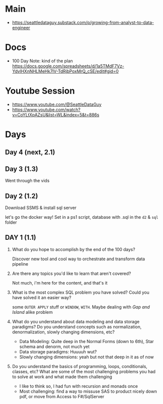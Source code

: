 # Main
  - https://seattledataguy.substack.com/p/growing-from-analyst-to-data-engineer
# Docs
  - 100 Day Note: kind of the plan
    https://docs.google.com/spreadsheets/d/1a5TMdF7Vz-YdvlHXnNHLMeHk7lV-TdRjbPoxMrQ_cSE/edit#gid=0
# Youtube Session
  - https://www.youtube.com/@SeattleDataGuy
  - https://www.youtube.com/watch?v=CoYLtXpAZsU&list=WL&index=5&t=886s

# Days

## Day 4 (next, 2.1)

## Day 3 (1.3)
Went through the vids

## Day 2 (1.2)
Download SSMS & install sql server

let's go the docker way! Set in a ps1 script, database with .sql in the `d2` & `sql` folder


## DAY 1 (1.1)

1. What do you hope to accomplish by the end of the 100 days?
    
    Discover new tool and cool way to orchestrate and transform
    data pipeline

1. Are there any topics you'd like to learn that aren't covered?

    Not much, i'm here for the content, and that's it

1. What is the most complex SQL problem you have solved? Could you have solved it an easier way?

    some `OUTER APPLY` stuff or `WINDOW`, `WITH`. Maybe dealing with *Gap and Island* alike problem

1. What do you understand about data modeling and data storage paradigms? Do you understand concepts such as normalization, denormalization, slowly changing dimensions, etc?
    - Data Modeling: Quite deep in the Normal Forms (down to 6th), Star schema and denorm, not much yet
    - Data storage paradigms: Huuuuh wut?
    - Slowly changing dimensions: yeah but not that deep in it as of now 


1. Do you understand the basics of programming, loops, conditionals, classes, etc? What are some of the most challenging problems you had to solve at work and what made them challenging

    - I like to think so, I had fun with recursion and monads once
    - Most challenging: find a way to missuse SAS to product nicely down pdf, or move from Access to F#/SqlServer
